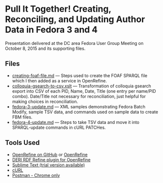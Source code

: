 # Pull It Together! Creating, Reconciling, and Updating Author Data in Fedora 3 and 4

Presentation delivered at the DC area Fedora User Group Meeting on October 8, 2015 and its supporting files.

## Files

* [creating-foaf-file.md](/creating-foaf-file.md) &mdash; Steps used to create the FOAF SPARQL file which I then added as a service in OpenRefine.
* [colloquia-gsearch-to-csv.xslt](/colloquia-gsearch-to-csv.xslt) &mdash; Transformation of colloquia gsearch export into CSV of each PID, Name, Date, Title (one entry per name/PID combo). Date/Title not necessary for reconciliation, just helpful for making choices in reconciliation.
* [fedora-3-update.md](/fedora-3-update.md) &mdash; XML samples demonstrating Fedora Batch Modify, sample TSV data, and commands used on sample data to create FBM files.
* [fedora-4-update.md](/fedora-4-update.md) &mdash; Steps to take TSV data and move it into SPARQL-update commands in cURL PATCHes.

## Tools Used

* [OpenRefine on GitHub](https://github.com/OpenRefine) or [OpenRefine](http://openrefine.org/)
* [DERI RDF Refine plugin for OpenRefine](http://refine.deri.ie/)
* [Sublime Text (trial version available)](http://www.sublimetext.com/)
* [cURL](http://curl.haxx.se/)
* [Postman - Chrome only](https://www.getpostman.com/)
